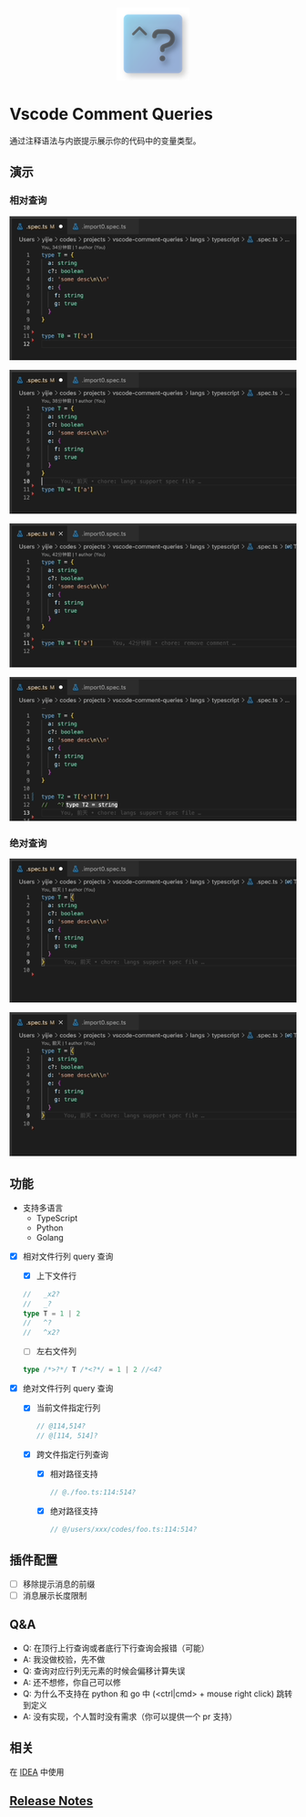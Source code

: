 <p align="center">
  <img src="https://raw.githubusercontent.com/NWYLZW/vscode-comment-queries/main/extension/favicon.png" width=128 height=128 >
</p>

# Vscode Comment Queries

通过注释语法与内嵌提示展示你的代码中的变量类型。

## 演示

### 相对查询

![pre-line-point](https://raw.githubusercontent.com/NWYLZW/vscode-comment-queries/main/images/pre-line-point.gif)

![next-line-point](https://raw.githubusercontent.com/NWYLZW/vscode-comment-queries/main/images/next-line-point.gif)

![left-right-point](https://raw.githubusercontent.com/NWYLZW/vscode-comment-queries/main/images/left-right-point.gif)

![cross-line-point](https://raw.githubusercontent.com/NWYLZW/vscode-comment-queries/main/images/cross-line-point.gif)

### 绝对查询

![absolute-point](https://raw.githubusercontent.com/NWYLZW/vscode-comment-queries/main/images/abs-in-cur-file.gif)

![cross-file-point](https://raw.githubusercontent.com/NWYLZW/vscode-comment-queries/main/images/cross-file-point.gif)

## 功能

* 支持多语言
  * TypeScript
  * Python
  * Golang

* [x] 相对文件行列 query 查询
    * [x] 上下文件行

    ```ts
    //   _x2?
    //   _?
    type T = 1 | 2
    //   ^?
    //   ^x2?
    ```

    * [ ] 左右文件列

    ```ts
    type /*>?*/ T /*<?*/ = 1 | 2 //<4?
    ```

* [x] 绝对文件行列 query 查询
    * [x] 当前文件指定行列

        ```ts
        // @114,514?
        // @[114, 514]?
        ```

    * [x] 跨文件指定行列查询
        * [x] 相对路径支持

            ```ts
            // @./foo.ts:114:514?
            ```

        * [x] 绝对路径支持

            ```ts
            // @/users/xxx/codes/foo.ts:114:514?
            ```

## 插件配置

* [ ] 移除提示消息的前缀
* [ ] 消息展示长度限制

## Q&A

* Q: 在顶行上行查询或者底行下行查询会报错（可能）
* A: 我没做校验，先不做
* Q: 查询对应行列无元素的时候会偏移计算失误
* A: 还不想修，你自己可以修
* Q: 为什么不支持在 python 和 go 中 (<ctrl|cmd> + mouse right click) 跳转到定义
* A: 没有实现，个人暂时没有需求（你可以提供一个 pr 支持）

## 相关

在 [IDEA](https://github.com/NWYLZW/idea-comment-queries) 中使用

## [Release Notes](./CHANGELOG.md)
